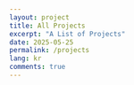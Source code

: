```yaml
---
layout: project
title: All Projects
excerpt: "A List of Projects"
date: 2025-05-25
permalink: /projects
lang: kr
comments: true
---
```

